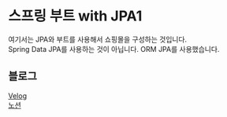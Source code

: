 # 스프링 부트 with JPA1

여기서는 JPA와 부트를 사용해서 쇼핑몰을 구성하는 것입니다. <br/>
Spring Data JPA를 사용하는 것이 아닙니다. ORM JPA를 사용했습니다.

## 블로그
[Velog](https://velog.io/@zxzz45/study-08-ajj4zzia) <br/>
[노션](https://plaid-argument-614.notion.site/Spring-Data-JPA-01-dfd2a227bed24d94b16c9c534f5fb628?pvs=4)

